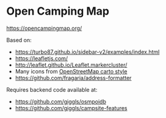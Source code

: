 # Open Camping Map

https://opencampingmap.org/

Based on:
* https://turbo87.github.io/sidebar-v2/examples/index.html
* https://leafletjs.com/
* http://leaflet.github.io/Leaflet.markercluster/
* Many icons from [OpenStreetMap carto style](https://github.com/gravitystorm/openstreetmap-carto)
* https://github.com/fragaria/address-formatter

Requires backend code available at:
* https://github.com/giggls/osmpoidb
* https://github.com/giggls/campsite-features
